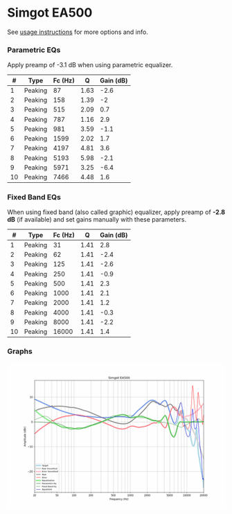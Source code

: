 # Simgot EA500
See [usage instructions](https://github.com/jaakkopasanen/AutoEq#usage) for more options and info.

### Parametric EQs
Apply preamp of -3.1 dB when using parametric equalizer.

|   # | Type    |   Fc (Hz) |    Q |   Gain (dB) |
|-----|---------|-----------|------|-------------|
|   1 | Peaking |        87 | 1.63 |        -2.6 |
|   2 | Peaking |       158 | 1.39 |        -2   |
|   3 | Peaking |       515 | 2.09 |         0.7 |
|   4 | Peaking |       787 | 1.16 |         2.9 |
|   5 | Peaking |       981 | 3.59 |        -1.1 |
|   6 | Peaking |      1599 | 2.02 |         1.7 |
|   7 | Peaking |      4197 | 4.81 |         3.6 |
|   8 | Peaking |      5193 | 5.98 |        -2.1 |
|   9 | Peaking |      5971 | 3.25 |        -6.4 |
|  10 | Peaking |      7466 | 4.48 |         1.6 |

### Fixed Band EQs
When using fixed band (also called graphic) equalizer, apply preamp of **-2.8 dB** (if available) and set gains manually with these parameters.

|   # | Type    |   Fc (Hz) |    Q |   Gain (dB) |
|-----|---------|-----------|------|-------------|
|   1 | Peaking |        31 | 1.41 |         2.8 |
|   2 | Peaking |        62 | 1.41 |        -2.4 |
|   3 | Peaking |       125 | 1.41 |        -2.6 |
|   4 | Peaking |       250 | 1.41 |        -0.9 |
|   5 | Peaking |       500 | 1.41 |         2.3 |
|   6 | Peaking |      1000 | 1.41 |         2.1 |
|   7 | Peaking |      2000 | 1.41 |         1.2 |
|   8 | Peaking |      4000 | 1.41 |        -0.3 |
|   9 | Peaking |      8000 | 1.41 |        -2.2 |
|  10 | Peaking |     16000 | 1.41 |         1.4 |

### Graphs
![](./Simgot%20EA500.png)
